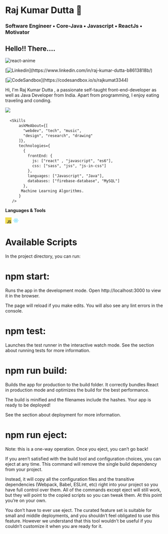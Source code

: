 # Raj Kumar Dutta 👋
### Software Engineer • Core-Java •  Javascript • ReactJs • Motivator
## Hello!! There....
![react-anime](https://user-images.githubusercontent.com/58394648/89102171-2ef5e700-d424-11ea-8848-15f8848c8f34.gif)

[![Linkedin](https://img.shields.io/badge/-LinkedIn-222222?logo=Linkedin&link=(https://www.linkedin.com/in/raj-kumar-dutta-b8613818b/))](https://www.linkedin.com/in/raj-kumar-dutta-b8613818b/)

[![CodeSandbox](https://img.shields.io/badge/-CodeSandbox-222222?logo=CodeSandbox&link=(https://codesandbox.io/s/rajkumat3344))](https://codesandbox.io/s/rajkumat3344)


Hi, I'm Raj Kumar Dutta , a passionate self-taught front-end-developer as well as Java Developer from India. Apart from programming, I enjoy eating traveling and conding.


 <img src="https://media.giphy.com/media/1XCcD9VLQZ2Io/giphy.gif" width="400">

```
  <Skills
      askMeAbout={[
        "webdev", "tech", "music",
        "design", "research", "drawing"
      ]},
      technologies={
        {
          frontEnd: {
            js: ["react" , "javascript", "es6"],
            css: ["sass", "jss", "js-in-css"]
          },
          languages: ["Javascript", "Java"],
          databases: ["firebase-database", "MySQL"]
        },
       Machine Learning Algorithms.
      }
   />
```
**Languages & Tools**

<code><img height="20" src="https://raw.githubusercontent.com/github/explore/80688e429a7d4ef2fca1e82350fe8e3517d3494d/topics/javascript/javascript.png"></code>
<code><img height="20" src="https://raw.githubusercontent.com/github/explore/80688e429a7d4ef2fca1e82350fe8e3517d3494d/topics/react/react.png"></code>


# Available Scripts
In the project directory, you can run:



# npm start:
Runs the app in the development mode.
Open http://localhost:3000 to view it in the browser.

The page will reload if you make edits.
You will also see any lint errors in the console.

# npm test:
Launches the test runner in the interactive watch mode.
See the section about running tests for more information.

# npm run build:
Builds the app for production to the build folder.
It correctly bundles React in production mode and optimizes the build for the best performance.

The build is minified and the filenames include the hashes.
Your app is ready to be deployed!

See the section about deployment for more information.

# npm run eject:
Note: this is a one-way operation. Once you eject, you can’t go back!

If you aren’t satisfied with the build tool and configuration choices, you can eject at any time. This command will remove the single build dependency from your project.

Instead, it will copy all the configuration files and the transitive dependencies (Webpack, Babel, ESLint, etc) right into your project so you have full control over them. All of the commands except eject will still work, but they will point to the copied scripts so you can tweak them. At this point you’re on your own.

You don’t have to ever use eject. The curated feature set is suitable for small and middle deployments, and you shouldn’t feel obligated to use this feature. However we understand that this tool wouldn’t be useful if you couldn’t customize it when you are ready for it.





